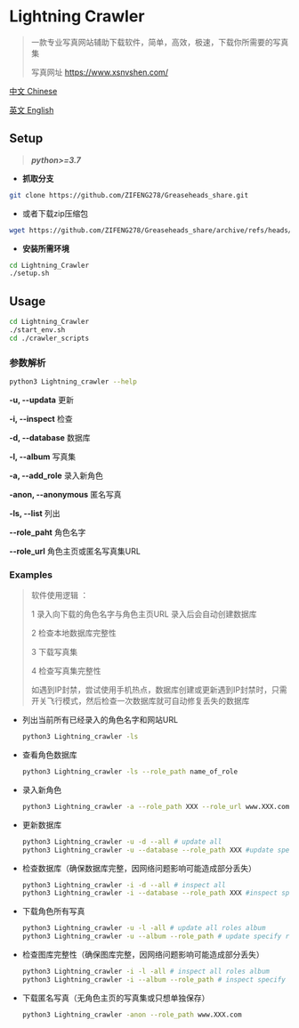 # Lightning Crawler 
> 一款专业写真网站辅助下载软件，简单，高效，极速，下载你所需要的写真集
> 
> 写真网址 https://www.xsnvshen.com/


[中文 Chinese](https://github.com/ZIFENG278/Lightning_Crawler/blob/rebuild/README.md)

[英文 English](https://github.com/ZIFENG278/Lightning_Crawler/blob/rebuild/README.md)


## Setup

> ***python>=3.7***

- **抓取分支**

```bash
git clone https://github.com/ZIFENG278/Greaseheads_share.git
```
- 或者下载zip压缩包
```bash
wget https://github.com/ZIFENG278/Greaseheads_share/archive/refs/heads/master.zip
```
- **安装所需环境**

```bash
cd Lightning_Crawler
./setup.sh
```

## Usage 
```bash
cd Lightning_Crawler
./start_env.sh
cd ./crawler_scripts
```
### 参数解析
```bash
python3 Lightning_crawler --help
```
**-u, --updata** 更新

**-i, --inspect** 检查

**-d, --database** 数据库

**-l, --album** 写真集

**-a, --add_role** 录入新角色

**-anon, --anonymous** 匿名写真

**-ls, --list** 列出

**--role_paht** 角色名字

**--role_url** 角色主页或匿名写真集URL



### Examples

> 软件使用逻辑 ：
> 
> 1 录入向下载的角色名字与角色主页URL 录入后会自动创建数据库
>
> 2 检查本地数据库完整性
>
> 3 下载写真集
>
> 4 检查写真集完整性
>
> 如遇到IP封禁，尝试使用手机热点，数据库创建或更新遇到IP封禁时，只需开关飞行模式，然后检查一次数据库就可自动修复丢失的数据库

- 列出当前所有已经录入的角色名字和网站URL

  ```bash
  python3 Lightning_crawler -ls
  ```

- 查看角色数据库

  ```bash
  python3 Lightning_crawler -ls --role_path name_of_role
  ```

- 录入新角色

  ```bash
  python3 Lightning_crawler -a --role_path XXX --role_url www.XXX.com
  ```

- 更新数据库

  ```bash
  python3 Lightning_crawler -u -d --all # update all
  python3 Lightning_crawler -u --database --role_path XXX #update specify role
  ```

- 检查数据库（确保数据库完整，因网络问题影响可能造成部分丢失）

  ```bash
  python3 Lightning_crawler -i -d --all # inspect all
  python3 Lightning_crawler -i --database --role_path XXX #inspect specify role
  ```

- 下载角色所有写真

  ```bash
  python3 Lightning_crawler -u -l -all # update all roles album
  python3 Lightning_crawler -u --album --role_path # update specify role album
  ```

- 检查图库完整性（确保图库完整，因网络问题影响可能造成部分丢失）

  ```bash
  python3 Lightning_crawler -i -l -all # inspect all roles album
  python3 Lightning_crawler -i --album --role_path # inspect specify role album
  ```

- 下载匿名写真（无角色主页的写真集或只想单独保存）

  ```bash
  python3 Lightning_crawler -anon --role_path www.XXX.com
  ```
